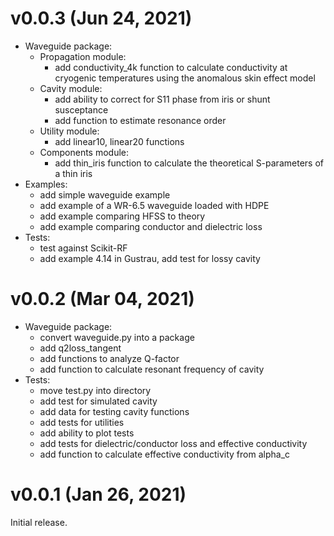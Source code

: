 v0.0.3 (Jun 24, 2021)
=====================

- Waveguide package:
	- Propagation module:
		- add conductivity_4k function to calculate conductivity at cryogenic temperatures using the anomalous skin effect model
	- Cavity module:
		- add ability to correct for S11 phase from iris or shunt susceptance
		- add function to estimate resonance order
	- Utility module:
		- add linear10, linear20 functions
	- Components module:
		- add thin_iris function to calculate the theoretical S-parameters of a thin iris
- Examples:
	- add simple waveguide example
	- add example of a WR-6.5 waveguide loaded with HDPE
	- add example comparing HFSS to theory
	- add example comparing conductor and dielectric loss
- Tests:
	- test against Scikit-RF
	- add example 4.14 in Gustrau, add test for lossy cavity

v0.0.2 (Mar 04, 2021)
=====================

- Waveguide package:
	- convert waveguide.py into a package
	- add q2loss_tangent
	- add functions to analyze Q-factor
	- add function to calculate resonant frequency of cavity
- Tests:
	- move test.py into directory
	- add test for simulated cavity
	- add data for testing cavity functions
	- add tests for utilities
	- add ability to plot tests
	- add tests for dielectric/conductor loss and effective conductivity
	- add function to calculate effective conductivity from alpha_c

v0.0.1 (Jan 26, 2021)
=====================

Initial release.
